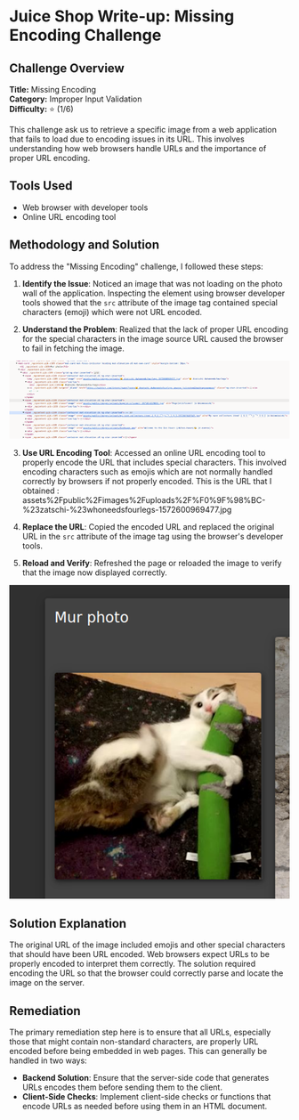 # Juice Shop Write-up: Missing Encoding Challenge

## Challenge Overview

**Title:** Missing Encoding\
**Category:** Improper Input Validation\
**Difficulty:** ⭐ (1/6)

This challenge ask us to retrieve a specific image from a web application that fails to load due to encoding issues in its URL. This involves understanding how web browsers handle URLs and the importance of proper URL encoding.

## Tools Used

- Web browser with developer tools
- Online URL encoding tool

## Methodology and Solution

To address the "Missing Encoding" challenge, I followed these steps:

1. **Identify the Issue**: Noticed an image that was not loading on the photo wall of the application. Inspecting the element using browser developer tools showed that the `src` attribute of the image tag contained special characters (emoji) which were not URL encoded.

2. **Understand the Problem**: Realized that the lack of proper URL encoding for the special characters in the image source URL caused the browser to fail in fetching the image.

![code image](../assets/difficulty1/missing_encoding_1.png)

3. **Use URL Encoding Tool**: Accessed an online URL encoding tool to properly encode the URL that includes special characters. This involved encoding characters such as emojis which are not normally handled correctly by browsers if not properly encoded. This is the URL that I obtained : assets%2Fpublic%2Fimages%2Fuploads%2F%F0%9F%98%BC-%23zatschi-%23whoneedsfourlegs-1572600969477.jpg

4. **Replace the URL**: Copied the encoded URL and replaced the original URL in the `src` attribute of the image tag using the browser's developer tools.

5. **Reload and Verify**: Refreshed the page or reloaded the image to verify that the image now displayed correctly.

![image loaded](../assets/difficulty1/missing_encoding_2.png)

## Solution Explanation

The original URL of the image included emojis and other special characters that should have been URL encoded. Web browsers expect URLs to be properly encoded to interpret them correctly. The solution required encoding the URL so that the browser could correctly parse and locate the image on the server.

## Remediation

The primary remediation step here is to ensure that all URLs, especially those that might contain non-standard characters, are properly URL encoded before being embedded in web pages. This can generally be handled in two ways:

- **Backend Solution**: Ensure that the server-side code that generates URLs encodes them before sending them to the client.
- **Client-Side Checks**: Implement client-side checks or functions that encode URLs as needed before using them in an HTML document.

